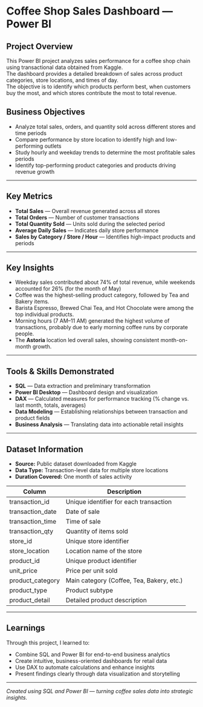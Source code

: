 # Coffee Shop Sales Dashboard — Power BI

## Project Overview
This Power BI project analyzes sales performance for a coffee shop chain using transactional data obtained from Kaggle.  
The dashboard provides a detailed breakdown of sales across product categories, store locations, and times of day.  
The objective is to identify which products perform best, when customers buy the most, and which stores contribute the most to total revenue.

## Business Objectives
- Analyze total sales, orders, and quantity sold across different stores and time periods  
- Compare performance by store location to identify high and low-performing outlets  
- Study hourly and weekday trends to determine the most profitable sales periods  
- Identify top-performing product categories and products driving revenue growth  

---

## Key Metrics
- **Total Sales** — Overall revenue generated across all stores  
- **Total Orders** — Number of customer transactions  
- **Total Quantity Sold** — Units sold during the selected period  
- **Average Daily Sales** — Indicates daily store performance  
- **Sales by Category / Store / Hour** — Identifies high-impact products and periods  

---

## Key Insights
- Weekday sales contributed about 74% of total revenue, while weekends accounted for 26% (for the month of May)  
- Coffee was the highest-selling product category, followed by Tea and Bakery items.  
- Barista Espresso, Brewed Chai Tea, and Hot Chocolate were among the top individual products.  
- Morning hours (7 AM–11 AM) generated the highest volume of transactions, probably due to early morning coffee runs by corporate people.  
- The **Astoria** location led overall sales, showing consistent month-on-month growth.  

---

## Tools & Skills Demonstrated
- **SQL** — Data extraction and preliminary transformation  
- **Power BI Desktop** — Dashboard design and visualization  
- **DAX** — Calculated measures for performance tracking (% change vs. last month, totals, averages)  
- **Data Modeling** — Establishing relationships between transaction and product fields  
- **Business Analysis** — Translating data into actionable retail insights  

---

## Dataset Information
- **Source:** Public dataset downloaded from Kaggle  
- **Data Type:** Transaction-level data for multiple store locations  
- **Duration Covered:** One month of sales activity  

| Column | Description |
|---------|-------------|
| transaction_id | Unique identifier for each transaction |
| transaction_date | Date of sale |
| transaction_time | Time of sale |
| transaction_qty | Quantity of items sold |
| store_id | Unique store identifier |
| store_location | Location name of the store |
| product_id | Unique product identifier |
| unit_price | Price per unit sold |
| product_category | Main category (Coffee, Tea, Bakery, etc.) |
| product_type | Product subtype |
| product_detail | Detailed product description |

---

## Learnings
Through this project, I learned to:
- Combine SQL and Power BI for end-to-end business analytics  
- Create intuitive, business-oriented dashboards for retail data  
- Use DAX to automate calculations and enhance insights  
- Present findings clearly through data visualization and storytelling  

---

*Created using SQL and Power BI — turning coffee sales data into strategic insights.*
